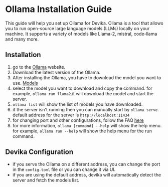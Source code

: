 # Ollama Installation Guide

This guide will help you set up Ollama for Devika. Ollama is a tool that allows you to run open-source large language models (LLMs) locally on your machine. It supports a variety of models like Llama-2, mistral, code-llama and many more.

## Installation

1. go to the [Ollama](https://ollama.com) website.
2. Download the latest version of the Ollama.
3. After installing the Ollama, you have to download the model you want to use. [Models](https://ollama.com/library)
4. select the model you want to download and copy the command. for example, `ollama run llama2`.it will download the model and start the server. 
5. `ollama list` will show the list of models you have downloaded.
6. if the server isn't running then you can manually start by `ollama serve`. default address for the server is `http://localhost:11434`
7. for changing port and other configurations, follow the FAQ [here](https://github.com/ollama/ollama/blob/main/docs/faq.md)
8. for more information, `ollama [command] --help` will show the help menu. for example, `ollama run --help` will show the help menu for the run command.


## Devika Configuration

- if you serve the Ollama on a different address, you can change the port in the `config.toml` file or you can change it via UI.
- if you are using the default address, devika will automatically detect the server and fetch the models list.
